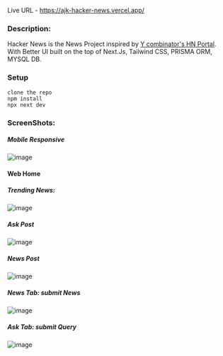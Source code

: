 Live URL - https://ajk-hacker-news.vercel.app/


### Description:
Hacker News is the News Project inspired by [Y combinator's HN Portal](https://news.ycombinator.com/). With Better UI built on the top of Next.Js, Tailwind CSS, PRISMA ORM, MYSQL DB.

### Setup
```
clone the repo
npm install
npx next dev
```

### ScreenShots:

##### Mobile Responsive
![image](https://user-images.githubusercontent.com/44355278/120528142-be7b7600-c3f8-11eb-97f2-83fb1a5b7d57.png)

#### Web Home

##### Trending News:
![image](https://user-images.githubusercontent.com/44355278/120526861-54ae9c80-c3f7-11eb-8049-a8fa90cdddd1.png)

##### Ask Post
![image](https://user-images.githubusercontent.com/44355278/120527323-d7375c00-c3f7-11eb-8b36-1997d26a010f.png)

##### News Post
![image](https://user-images.githubusercontent.com/44355278/120527509-08179100-c3f8-11eb-957b-df6738a3d4e6.png)

##### News Tab: submit News
![image](https://user-images.githubusercontent.com/44355278/120527655-36956c00-c3f8-11eb-9a03-6dbeae57f682.png)

##### Ask Tab: submit Query
![image](https://user-images.githubusercontent.com/44355278/120527774-5af14880-c3f8-11eb-96b3-ce82adbf376a.png)
